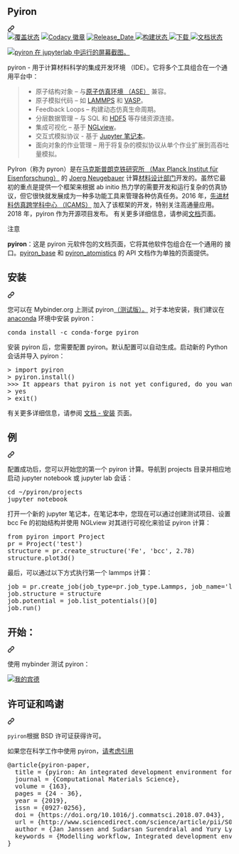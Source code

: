 <div class="Box-sc-g0xbh4-0 QkQOb js-snippet-clipboard-copy-unpositioned" data-hpc="true"><article class="markdown-body entry-content container-lg" itemprop="text"><div class="markdown-heading" dir="auto"><h1 tabindex="-1" class="heading-element" dir="auto" _msttexthash="80002" _msthash="270">Pyiron</h1><a id="user-content-pyiron" class="anchor" aria-label="永久链接： pyiron" href="#pyiron" _mstaria-label="317109" _msthash="271"><svg class="octicon octicon-link" viewBox="0 0 16 16" version="1.1" width="16" height="16" aria-hidden="true"><path d="m7.775 3.275 1.25-1.25a3.5 3.5 0 1 1 4.95 4.95l-2.5 2.5a3.5 3.5 0 0 1-4.95 0 .751.751 0 0 1 .018-1.042.751.751 0 0 1 1.042-.018 1.998 1.998 0 0 0 2.83 0l2.5-2.5a2.002 2.002 0 0 0-2.83-2.83l-1.25 1.25a.751.751 0 0 1-1.042-.018.751.751 0 0 1-.018-1.042Zm-4.69 9.64a1.998 1.998 0 0 0 2.83 0l1.25-1.25a.751.751 0 0 1 1.042.018.751.751 0 0 1 .018 1.042l-1.25 1.25a3.5 3.5 0 1 1-4.95-4.95l2.5-2.5a3.5 3.5 0 0 1 4.95 0 .751.751 0 0 1-.018 1.042.751.751 0 0 1-1.042.018 1.998 1.998 0 0 0-2.83 0l-2.5 2.5a1.998 1.998 0 0 0 0 2.83Z"></path></svg></a></div>
<a href="https://coveralls.io/github/pyiron/pyiron?branch=main" rel="nofollow"><img alt="覆盖状态" src="https://camo.githubusercontent.com/45dfd3191a8a9e0589a360370920e60493a6f7d5b0090f95ea895448b72efd99/68747470733a2f2f636f766572616c6c732e696f2f7265706f732f6769746875622f707969726f6e2f707969726f6e2f62616467652e7376673f6272616e63683d6d61696e" data-canonical-src="https://coveralls.io/repos/github/pyiron/pyiron/badge.svg?branch=main" style="max-width: 100%;" _mstalt="259493" _msthash="272"></a>
<a href="https://app.codacy.com/app/pyiron-runner/pyiron?utm_source=github.com&amp;utm_medium=referral&amp;utm_content=pyiron/pyiron&amp;utm_campaign=Badge_Grade_Settings" rel="nofollow"><img alt="Codacy 徽章" src="https://camo.githubusercontent.com/93dcbee10546751e5d0325e32872bccb5f36792e0122716556d7e1a39e8706b1/68747470733a2f2f6170692e636f646163792e636f6d2f70726f6a6563742f62616467652f47726164652f6335313332353466313030303464663561316635633736343235633635383462" data-canonical-src="https://api.codacy.com/project/badge/Grade/c513254f10004df5a1f5c76425c6584b" style="max-width: 100%;" _mstalt="167037" _msthash="273"></a>
<a href="https://anaconda.org/conda-forge/pyiron/" rel="nofollow"><img alt="Release_Date" src="https://camo.githubusercontent.com/aabc5bf1d6dab668a9f35b8e3dade319d26ac4cc5f6d5f61461ec23ed7376d4f/68747470733a2f2f616e61636f6e64612e6f72672f636f6e64612d666f7267652f707969726f6e2f6261646765732f6c61746573745f72656c656173655f646174652e737667" data-canonical-src="https://anaconda.org/conda-forge/pyiron/badges/latest_release_date.svg" style="max-width: 100%;" _mstalt="192608" _msthash="274">
</a>
<a href="https://github.com/pyiron//pyiron/actions"><img alt="构建状态" src="https://github.com/pyiron/pyiron/workflows/Python%20package/badge.svg" style="max-width: 100%;" _mstalt="181376" _msthash="275">
</a>
<a href="https://anaconda.org/conda-forge/pyiron/" rel="nofollow"><img alt="下载" src="https://camo.githubusercontent.com/1ba91aa5face7f0e330aa6fe24fb3cdabb6c5dc40e872e10c2d1d2c049fe8f6e/68747470733a2f2f616e61636f6e64612e6f72672f636f6e64612d666f7267652f707969726f6e2f6261646765732f646f776e6c6f6164732e737667" data-canonical-src="https://anaconda.org/conda-forge/pyiron/badges/downloads.svg" style="max-width: 100%;" _mstalt="135733" _msthash="276">
</a>
<a href="https://pyiron.readthedocs.io/en/latest/?badge=latest" rel="nofollow"><img alt="文档状态" src="https://camo.githubusercontent.com/7c75130a7ecf708c4466621deb0935be9e530d611ed5189d6df973e114eaeb12/68747470733a2f2f72656164746865646f63732e6f72672f70726f6a656374732f707969726f6e2f62616467652f3f76657273696f6e3d6c6174657374" data-canonical-src="https://readthedocs.org/projects/pyiron/badge/?version=latest" style="max-width: 100%;" _mstalt="424515" _msthash="277"></a>
<p dir="auto"><a target="_blank" rel="noopener noreferrer" href="https://github.com/pyiron/pyiron/blob/main/docs/_static/screenshot.png"><img alt="pyiron 在 jupyterlab 中运行的屏幕截图。" src="https://github.com/pyiron/pyiron/raw/main/docs/_static/screenshot.png" style="max-width: 100%;" _mstalt="1589640" _msthash="278"></a></p>
<p dir="auto" _msttexthash="426677485" _msthash="279">pyiron - 用于计算材料科学的集成开发环境 （IDE）。它将多个工具组合在一个通用平台中：</p>
<blockquote>
<ul dir="auto">
<li _msttexthash="118341756" _msthash="280">原子结构对象 – 与<a href="https://wiki.fysik.dtu.dk/ase/" rel="nofollow" _istranslated="1">原子仿真环境 （ASE）</a> 兼容。</li>
<li _msttexthash="34350186" _msthash="281">原子模拟代码 – 如 <a href="http://lammps.sandia.gov" rel="nofollow" _istranslated="1">LAMMPS</a> 和 <a href="https://www.vasp.at" rel="nofollow" _istranslated="1">VASP</a>。</li>
<li _msttexthash="89213592" _msthash="282">Feedback Loops – 构建动态仿真生命周期。</li>
<li _msttexthash="103499721" _msthash="283">分层数据管理 – 与 SQL 和 <a href="https://support.hdfgroup.org/HDF5/" rel="nofollow" _istranslated="1">HDF5</a> 等存储资源连接。</li>
<li _msttexthash="28685085" _msthash="284">集成可视化 – 基于 <a href="https://github.com/arose/nglview" _istranslated="1">NGLview</a>。</li>
<li _msttexthash="66766518" _msthash="285">交互式模拟协议 - 基于 <a href="http://jupyter.org" rel="nofollow" _istranslated="1">Jupyter 笔记本</a>。</li>
<li _msttexthash="270032815" _msthash="286">面向对象的作业管理 – 用于将复杂的模拟协议从单个作业扩展到高吞吐量模拟。</li>
</ul>
</blockquote>
<p dir="auto" _msttexthash="8858589285" _msthash="287">PyIron（称为 pyron）是在<a href="https://www.mpie.de/2281/en" rel="nofollow" _istranslated="1">马克斯普朗克铁研究所 （Max Planck Institut für Eisenforschung）</a> 的 <a href="https://www.mpie.de/person/43010/2763386" rel="nofollow" _istranslated="1">Joerg Neugebauer</a> 计算<a href="https://www.mpie.de/CM" rel="nofollow" _istranslated="1">材料设计部门</a>开发的。虽然它最初的重点是提供一个框架来根据 ab initio 热力学的需要开发和运行复杂的仿真协议，但它很快就发展成为一种多功能工具来管理各种仿真任务。2016 年，<a href="http://www.icams.de" rel="nofollow" _istranslated="1">先进材料仿真跨学科中心 （ICAMS）</a> 加入了该框架的开发，特别关注高通量应用。2018 年，pyiron 作为开源项目发布。
有关更多详细信息，请参阅<a href="http://pyiron.org" rel="nofollow" _istranslated="1">文档</a>页面。</p>
<div dir="auto">
<p dir="auto" _msttexthash="5121168" _msthash="288">注意</p>
<p dir="auto" _msttexthash="777115781" _msthash="289"><strong _istranslated="1">pyiron</strong>：这是 pyiron 元软件包的文档页面，它将其他软件包组合在一个通用的
接口。<a href="https://pyiron_base.readthedocs.io/en/latest/" rel="nofollow" _istranslated="1">pyiron_base</a> 和 <a href="https://pyiron_atomistics.readthedocs.io/en/latest/" rel="nofollow" _istranslated="1">pyiron_atomistics</a> 的 API 文档作为单独的页面提供。</p>
</div>
<a name="user-content-installation"></a>
<div class="markdown-heading" dir="auto"><h2 tabindex="-1" class="heading-element" dir="auto" _msttexthash="5773755" _msthash="290">安装</h2><a id="user-content-installation" class="anchor" aria-label="永久链接：安装" href="#installation" _mstaria-label="519259" _msthash="291"><svg class="octicon octicon-link" viewBox="0 0 16 16" version="1.1" width="16" height="16" aria-hidden="true"><path d="m7.775 3.275 1.25-1.25a3.5 3.5 0 1 1 4.95 4.95l-2.5 2.5a3.5 3.5 0 0 1-4.95 0 .751.751 0 0 1 .018-1.042.751.751 0 0 1 1.042-.018 1.998 1.998 0 0 0 2.83 0l2.5-2.5a2.002 2.002 0 0 0-2.83-2.83l-1.25 1.25a.751.751 0 0 1-1.042-.018.751.751 0 0 1-.018-1.042Zm-4.69 9.64a1.998 1.998 0 0 0 2.83 0l1.25-1.25a.751.751 0 0 1 1.042.018.751.751 0 0 1 .018 1.042l-1.25 1.25a3.5 3.5 0 1 1-4.95-4.95l2.5-2.5a3.5 3.5 0 0 1 4.95 0 .751.751 0 0 1-.018 1.042.751.751 0 0 1-1.042.018 1.998 1.998 0 0 0-2.83 0l-2.5 2.5a1.998 1.998 0 0 0 0 2.83Z"></path></svg></a></div>
<p dir="auto" _msttexthash="498523922" _msthash="292">您可以在 Mybinder.org 上测试 pyiron<a href="https://mybinder.org/v2/gh/pyiron/pyiron/main?urlpath=lab" rel="nofollow" _istranslated="1">（测试版）。</a>
对于本地安装，我们建议在 <a href="https://www.anaconda.com" rel="nofollow" _istranslated="1">anaconda</a> 环境中安装 pyiron：</p>
<pre>conda install -c conda-forge pyiron
</pre>
<p dir="auto" _msttexthash="394629950" _msthash="293">安装 pyiron 后，您需要配置 pyiron。默认配置可以自动生成。启动新的 Python 会话并导入 pyiron：</p>
<pre>&gt; import pyiron
&gt; pyiron.install()
&gt;&gt;&gt; It appears that pyiron is not yet configured, do you want to create a default start configuration (recommended: yes). [yes/no]:
&gt; yes
&gt; exit()
</pre>
<p dir="auto" _msttexthash="122138029" _msthash="294">有关更多详细信息，请参阅 <a href="https://pyiron.readthedocs.io/en/latest/source/installation.html" rel="nofollow" _istranslated="1">文档 - 安装</a> 页面。</p>
<a name="user-content-example"></a>
<div class="markdown-heading" dir="auto"><h2 tabindex="-1" class="heading-element" dir="auto" _msttexthash="1853033" _msthash="295">例</h2><a id="user-content-example" class="anchor" aria-label="永久链接：示例" href="#example" _mstaria-label="333996" _msthash="296"><svg class="octicon octicon-link" viewBox="0 0 16 16" version="1.1" width="16" height="16" aria-hidden="true"><path d="m7.775 3.275 1.25-1.25a3.5 3.5 0 1 1 4.95 4.95l-2.5 2.5a3.5 3.5 0 0 1-4.95 0 .751.751 0 0 1 .018-1.042.751.751 0 0 1 1.042-.018 1.998 1.998 0 0 0 2.83 0l2.5-2.5a2.002 2.002 0 0 0-2.83-2.83l-1.25 1.25a.751.751 0 0 1-1.042-.018.751.751 0 0 1-.018-1.042Zm-4.69 9.64a1.998 1.998 0 0 0 2.83 0l1.25-1.25a.751.751 0 0 1 1.042.018.751.751 0 0 1 .018 1.042l-1.25 1.25a3.5 3.5 0 1 1-4.95-4.95l2.5-2.5a3.5 3.5 0 0 1 4.95 0 .751.751 0 0 1-.018 1.042.751.751 0 0 1-1.042.018 1.998 1.998 0 0 0-2.83 0l-2.5 2.5a1.998 1.998 0 0 0 0 2.83Z"></path></svg></a></div>
<p dir="auto" _msttexthash="412358674" _msthash="297">配置成功后，您可以开始您的第一个 pyiron 计算。导航到 projects 目录并相应地启动 jupyter notebook 或 jupyter lab 会话：</p>
<pre>cd ~/pyiron/projects
jupyter notebook
</pre>
<p dir="auto" _msttexthash="920228413" _msthash="298">打开一个新的 jupyter 笔记本，在笔记本中，您现在可以通过创建测试项目、设置 bcc Fe 的初始结构并使用 NGLview 对其进行可视化来验证 pyiron 计算：</p>
<pre>from pyiron import Project
pr = Project('test')
structure = pr.create_structure('Fe', 'bcc', 2.78)
structure.plot3d()
</pre>
<p dir="auto" _msttexthash="134534400" _msthash="299">最后，可以通过以下方式执行第一个 lammps 计算：</p>
<pre>job = pr.create_job(job_type=pr.job_type.Lammps, job_name='lammpstestjob')
job.structure = structure
job.potential = job.list_potentials()[0]
job.run()
</pre>
<a name="user-content-getting-started"></a>
<div class="markdown-heading" dir="auto"><h2 tabindex="-1" class="heading-element" dir="auto" _msttexthash="12244570" _msthash="300">开始：</h2><a id="user-content-getting-started" class="anchor" aria-label="永久链接：入门：" href="#getting-started" _mstaria-label="624819" _msthash="301"><svg class="octicon octicon-link" viewBox="0 0 16 16" version="1.1" width="16" height="16" aria-hidden="true"><path d="m7.775 3.275 1.25-1.25a3.5 3.5 0 1 1 4.95 4.95l-2.5 2.5a3.5 3.5 0 0 1-4.95 0 .751.751 0 0 1 .018-1.042.751.751 0 0 1 1.042-.018 1.998 1.998 0 0 0 2.83 0l2.5-2.5a2.002 2.002 0 0 0-2.83-2.83l-1.25 1.25a.751.751 0 0 1-1.042-.018.751.751 0 0 1-.018-1.042Zm-4.69 9.64a1.998 1.998 0 0 0 2.83 0l1.25-1.25a.751.751 0 0 1 1.042.018.751.751 0 0 1 .018 1.042l-1.25 1.25a3.5 3.5 0 1 1-4.95-4.95l2.5-2.5a3.5 3.5 0 0 1 4.95 0 .751.751 0 0 1-.018 1.042.751.751 0 0 1-1.042.018 1.998 1.998 0 0 0-2.83 0l-2.5 2.5a1.998 1.998 0 0 0 0 2.83Z"></path></svg></a></div>
<p dir="auto" _msttexthash="41082392" _msthash="302">使用 mybinder 测试 pyiron：</p>
<a href="https://mybinder.org/v2/gh/pyiron/pyiron/main" rel="nofollow"><img alt="我的宾德" src="https://camo.githubusercontent.com/7861126a7eb56440456a50288331e87b9604edbaa125354195637561fd400014/68747470733a2f2f6d7962696e6465722e6f72672f62616467655f6c6f676f2e737667" data-canonical-src="https://mybinder.org/badge_logo.svg" style="max-width: 100%;" _mstalt="116766" _msthash="303">
</a>
<a name="user-content-license-and-acknowledgments"></a>
<div class="markdown-heading" dir="auto"><h2 tabindex="-1" class="heading-element" dir="auto" _msttexthash="23874578" _msthash="304">许可证和鸣谢</h2><a id="user-content-license-and-acknowledgments" class="anchor" aria-label="永久链接： 许可证和致谢" href="#license-and-acknowledgments" _mstaria-label="1132430" _msthash="305"><svg class="octicon octicon-link" viewBox="0 0 16 16" version="1.1" width="16" height="16" aria-hidden="true"><path d="m7.775 3.275 1.25-1.25a3.5 3.5 0 1 1 4.95 4.95l-2.5 2.5a3.5 3.5 0 0 1-4.95 0 .751.751 0 0 1 .018-1.042.751.751 0 0 1 1.042-.018 1.998 1.998 0 0 0 2.83 0l2.5-2.5a2.002 2.002 0 0 0-2.83-2.83l-1.25 1.25a.751.751 0 0 1-1.042-.018.751.751 0 0 1-.018-1.042Zm-4.69 9.64a1.998 1.998 0 0 0 2.83 0l1.25-1.25a.751.751 0 0 1 1.042.018.751.751 0 0 1 .018 1.042l-1.25 1.25a3.5 3.5 0 1 1-4.95-4.95l2.5-2.5a3.5 3.5 0 0 1 4.95 0 .751.751 0 0 1-.018 1.042.751.751 0 0 1-1.042.018 1.998 1.998 0 0 0-2.83 0l-2.5 2.5a1.998 1.998 0 0 0 0 2.83Z"></path></svg></a></div>
<p dir="auto"><code>pyiron</code><font _mstmutation="1" _msttexthash="48459437" _msthash="306">根据 BSD 许可证获得许可。</font></p>
<p dir="auto" _msttexthash="116780534" _msthash="307">如果您在科学工作中使用 pyiron，<a href="http://www.sciencedirect.com/science/article/pii/S0927025618304786" rel="nofollow" _istranslated="1">请考虑引用</a></p>
<pre>@article{pyiron-paper,
  title = {pyiron: An integrated development environment for computational materials science},
  journal = {Computational Materials Science},
  volume = {163},
  pages = {24 - 36},
  year = {2019},
  issn = {0927-0256},
  doi = {https://doi.org/10.1016/j.commatsci.2018.07.043},
  url = {http://www.sciencedirect.com/science/article/pii/S0927025618304786},
  author = {Jan Janssen and Sudarsan Surendralal and Yury Lysogorskiy and Mira Todorova and Tilmann Hickel and Ralf Drautz and Jörg Neugebauer},
  keywords = {Modelling workflow, Integrated development environment, Complex simulation protocols},
}
</pre>

</article></div>
